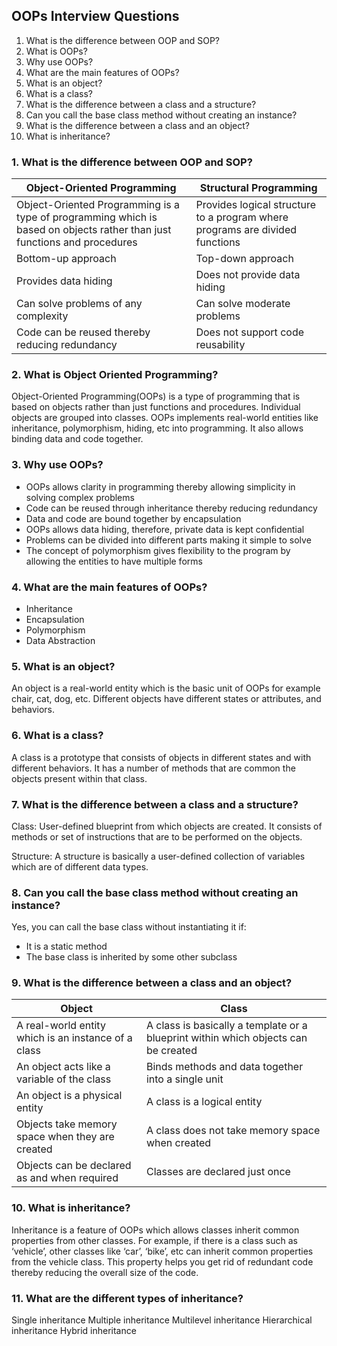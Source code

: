 ## OOPs Interview Questions
1. What is the difference between OOP and SOP?
2. What is OOPs?
3. Why use OOPs?
4. What are the main features of OOPs?
5. What is an object?
6. What is a class?
7. What is the difference between a class and a structure?
8. Can you call the base class method without creating an instance?
9. What is the difference between a class and an object?
10. What is inheritance?

### 1. What is the difference between OOP and SOP?
|Object-Oriented Programming | Structural Programming |
|---------------------- | ---------------------- |
| Object-Oriented Programming is a type of programming which is based on objects rather than just functions and procedures | Provides logical structure to a program where programs are divided functions |
| Bottom-up approach | Top-down approach |
| Provides data hiding | Does not provide data hiding |
| Can solve problems of any complexity | Can solve moderate problems |
| Code can be reused thereby reducing redundancy | Does not support code reusability |

### 2. What is Object Oriented Programming?
Object-Oriented Programming(OOPs) is a type of programming that is based on objects rather than just functions and procedures. Individual objects are grouped into classes. OOPs implements real-world entities like inheritance, polymorphism, hiding, etc into programming. It also allows binding data and code together.

### 3. Why use OOPs?
- OOPs allows clarity in programming thereby allowing simplicity in solving complex problems
- Code can be reused through inheritance thereby reducing redundancy
- Data and code are bound together by encapsulation
- OOPs allows data hiding, therefore, private data is kept confidential
- Problems can be divided into different parts making it simple to solve
- The concept of polymorphism gives flexibility to the program by allowing the entities to have multiple forms

### 4. What are the main features of OOPs?
* Inheritance
* Encapsulation
* Polymorphism
* Data Abstraction

### 5. What is an object?
An object is a real-world entity which is the basic unit of OOPs for example chair, cat, dog, etc. Different objects have different states or attributes, and behaviors.

### 6. What is a class?
A class is a prototype that consists of objects in different states and with different behaviors. It has a number of methods that are common the objects present within that class.

### 7. What is the difference between a class and a structure?
Class: User-defined blueprint from which objects are created. It consists of methods or set of instructions that are to be performed on the objects.

Structure: A structure is basically a user-defined collection of variables which are of different data types.

### 8. Can you call the base class method without creating an instance?
Yes, you can call the base class without instantiating it if:

- It is a static method
- The base class is inherited by some other subclass

### 9. What is the difference between a class and an object?
| Object | Class |
| ------------------ | ---------------- |
| A real-world entity which is an instance of a class | A class is basically a template or a blueprint within which objects can be created |
| An object acts like a variable of the class | Binds methods and data together into a single unit |
| An object is a physical entity | A class is a logical entity |
| Objects take memory space when they are created | A class does not take memory space when created |
| Objects can be declared as and when required | Classes are declared just once |

### 10. What is inheritance?
Inheritance is a feature of OOPs which allows classes inherit common properties from other classes. For example, if there is a class such as ‘vehicle’, other classes like ‘car’, ‘bike’, etc can inherit common properties from the vehicle class. This property helps you get rid of redundant code thereby reducing the overall size of the code.

### 11. What are the different types of inheritance?
Single inheritance
Multiple inheritance
Multilevel inheritance
Hierarchical inheritance
Hybrid inheritance